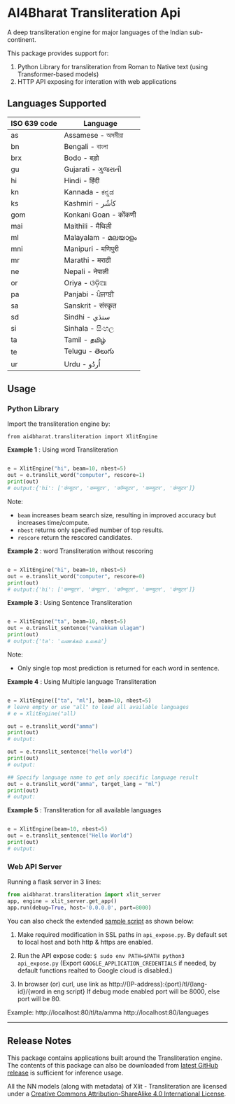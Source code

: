 # AI4Bharat Transliteration Api

A deep transliteration engine for major languages of the Indian sub-continent.

This package provides support for:
1. Python Library for transliteration from Roman to Native text (using Transformer-based models)
2. HTTP API exposing for interation with web applications

## Languages Supported

|ISO 639 code|Language|
|---|---------------------|
|as |Assamese - অসমীয়া	|
|bn |Bengali - বাংলা        |
|brx|Bodo - बड़ो	|
|gu |Gujarati - ગુજરાતી      |
|hi |Hindi - हिंदी           |
|kn |Kannada - ಕನ್ನಡ        |
|ks |Kashmiri - كٲشُر 	|
|gom|Konkani Goan - कोंकणी  |
|mai|Maithili - मैथिली       |
|ml |Malayalam - മലയാളം    |
|mni|Manipuri - मणिपुरी	|
|mr |Marathi - मराठी        |
|ne |Nepali - नेपाली 	|
|or |Oriya - ଓଡ଼ିଆ 	|
|pa |Panjabi - ਪੰਜਾਬੀ       |
|sa |Sanskrit - संस्कृत 	|
|sd |Sindhi - سنڌي‎        |
|si |Sinhala - සිංහල       |
|ta |Tamil - தமிழ்         |
|te |Telugu - తెలుగు        |
|ur |Urdu - اُردُو          |

## Usage

### Python Library

Import the transliteration engine by:
```
from ai4bharat.transliteration import XlitEngine
```

**Example 1** : Using word Transliteration

```py

e = XlitEngine("hi", beam=10, nbest=5)
out = e.translit_word("computer", rescore=1)
print(out)
# output:{'hi': ['कंप्यूटर', 'कम्प्यूटर', 'कॉम्प्यूटर', 'कम्प्युटर', 'कंप्युटर']}
```

Note:
- `beam` increases beam search size, resulting in improved accuracy but increases time/compute.
- `nbest` returns only specified number of top results.
- `rescore` return the rescored candidates.   


**Example 2** : word Transliteration without rescoring
```py

e = XlitEngine("hi", beam=10, nbest=5)
out = e.translit_word("computer", rescore=0)
print(out)
# output:{'hi': ['कम्प्यूटर', 'कंप्यूटर', 'कॉम्प्यूटर', 'कम्प्युटर', 'कंप्युटर']}
```

**Example 3** : Using Sentence Transliteration

```py

e = XlitEngine("ta", beam=10, nbest=5)
out = e.translit_sentence("vanakkam ulagam")
print(out)
# output:{'ta': 'வணக்கம் உலகம்'}
```

Note:
- Only single top most prediction is returned for each word in sentence.

**Example 4** : Using Multiple language Transliteration

```py

e = XlitEngine(["ta", "ml"], beam=10, nbest=5)
# leave empty or use "all" to load all available languages
# e = XlitEngine("all)

out = e.translit_word("amma")
print(out)
# output:

out = e.translit_sentence("hello world")
print(out)
# output: 

## Specify language name to get only specific language result
out = e.translit_word("amma", target_lang = "ml")
print(out)
# output: 

```

**Example 5** : Transliteration for all available languages
```py

e = XlitEngine(beam=10, nbest=5)
out = e.translit_sentence("Hello World")
print(out)
# output: 

```


### Web API Server

Running a flask server in 3 lines:
```py
from ai4bharat.transliteration import xlit_server
app, engine = xlit_server.get_app()
app.run(debug=True, host='0.0.0.0', port=8000)
```

You can also check the extended [sample script](https://github.com/AI4Bharat/IndianNLP-Transliteration/blob/master/apps/api_expose.py) as shown below:

1. Make required modification in SSL paths in `api_expose.py`. By default set to local host and both http & https are enabled.

2. Run the API expose code:
`$ sudo env PATH=$PATH python3 api_expose.py`
(Export `GOOGLE_APPLICATION_CREDENTIALS` if needed, by default functions realted to Google cloud is disabled.)

3. In browser (or) curl, use link as http://{IP-address}:{port}/tl/{lang-id}/{word in eng script}
If debug mode enabled port will be 8000, else port will be 80.

Example:
http://localhost:80/tl/ta/amma
http://localhost:80/languages

---

## Release Notes

This package contains applications built around the Transliteration engine. The contents of this package can also be downloaded from [latest GitHub release](https://github.com/AI4Bharat/IndianNLP-Transliteration/releases/latest) is sufficient for inference usage.

All the NN models (along with metadata) of Xlit - Transliteration are licensed under a [Creative Commons Attribution-ShareAlike 4.0 International License][cc-by-sa].



[cc-by-sa]: http://creativecommons.org/licenses/by/4.0/
[cc-by-sa-image]: https://licensebuttons.net/l/by-sa/4.0/88x31.png